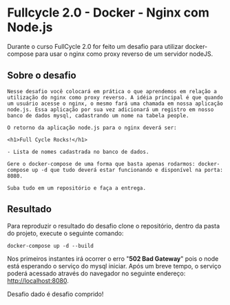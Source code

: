 # Fullcycle 2.0 - Docker - Nginx com Node.js

Durante o curso FullCycle 2.0 for feito um desafio para utilizar docker-compose para usar o nginx como proxy reverso de um servidor nodeJS.

## Sobre o desafio

```
Nesse desafio você colocará em prática o que aprendemos em relação a utilização do nginx como proxy reverso. A idéia principal é que quando um usuário acesse o nginx, o mesmo fará uma chamada em nossa aplicação node.js. Essa aplicação por sua vez adicionará um registro em nosso banco de dados mysql, cadastrando um nome na tabela people.

O retorno da aplicação node.js para o nginx deverá ser:

<h1>Full Cycle Rocks!</h1>

- Lista de nomes cadastrada no banco de dados.

Gere o docker-compose de uma forma que basta apenas rodarmos: docker-compose up -d que tudo deverá estar funcionando e disponível na porta: 8080.

Suba tudo em um repositório e faça a entrega.
```

## Resultado

Para reproduzir o resultado do desafio clone o repositório, dentro da pasta do projeto, execute o seguinte comando:

`docker-compose up -d --build`

Nos primeiros instantes irá ocorrer o erro "**502 Bad Gateway**" pois o node está esperando o serviço do mysql iniciar. Após um breve tempo, o 
serviço poderá acessado através do navegador no seguinte endereço: [http://localhost:8080](http://localhost:8080).

Desafio dado é desafio comprido!
